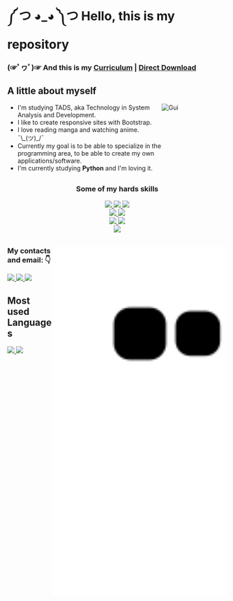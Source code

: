 <h1> ༼ つ ◕_◕ ༽つ Hello, this is my repository</h1>

<h3>(☞ﾟヮﾟ)☞ And this is my <a href="https://github.com/satoosan/satoosan/blob/main/cv-gui.pdf">Curriculum</a> | <a href="https://github.com/satoosan/satoosan/raw/main/cv-gui.pdf"> Direct Download </a>
</h3> 

##

<h2> A little about myself </h2>
<ul>
  <a href="https://github.com/satoosan">
  <img align="right" alt="Gui"  height="150" width="150" src="https://cdn.discordapp.com/attachments/865484290648178708/876647292801794088/Webp.net-gifmaker.gif" />
  </a>
  <li>I'm studying TADS, aka Technology in System Analysis and Development.</li>
  <li>I like to create responsive sites with Bootstrap.</li>
  <li>I love reading manga and watching anime. ¯\_(ツ)_/¯</li>
  <li>Currently my goal is to be able to specialize in the programming area, to be able to create my own applications/software.</li>
  <li>I'm currently studying <strong>Python</strong> and I'm loving it.</li>
</ul>

## 

<div align="center">
  <h3>Some of my hards skills</h3>
  <a href="https://github.com/satoosan">
    <img src="https://img.shields.io/badge/HTML5-E34F26?style=for-the-badge&logo=html5&logoColor=white" />
    <img src="https://img.shields.io/badge/CSS3-1572B6?style=for-the-badge&logo=css3&logoColor=white" / >
    <img src="https://img.shields.io/badge/Bootstrap-563D7C?style=for-the-badge&logo=bootstrap&logoColor=white" / ><br>
    <img src="https://img.shields.io/badge/Python-14354C?style=for-the-badge&logo=python&logoColor=white" / >
    <img src="https://img.shields.io/badge/Django-092E20?style=for-the-badge&logo=django&logoColor=white" / ><br>
    <img src="https://img.shields.io/badge/Java-ED8B00?style=for-the-badge&logo=java&logoColor=white" / >
    <img src="https://img.shields.io/badge/Spring-6DB33F?style=for-the-badge&logo=spring&logoColor=white" / ><br>
    <img src="https://img.shields.io/badge/PHP-777BB4?style=for-the-badge&logo=php&logoColor=white" / >
  </a>
</div>


##

  
<div>
  <a href="https://github.com/satoosan">
    <img align="right" src="https://github.com/satoosan/satoosan/blob/output/github-contribution-grid-snake.svg" width="400em">
  </a>
  <h3>My contacts and email: 👇</h3>
    <a href="https://codepen.io/guisato565">
      <img src="https://img.shields.io/badge/Codepen-000000?style=for-the-badge&logo=codepen&logoColor=white" />
    </a>
    <a href="https://www.linkedin.com/in/guisato565/">
      <img src="https://img.shields.io/badge/LinkedIn-0077B5?style=for-the-badge&logo=linkedin&logoColor=white" target="_blank">
    </a>  
    <a href="https://linktr.ee/GuiSato565">
      <img src="https://img.shields.io/badge/Gmail-D14836?style=for-the-badge&logo=gmail&logoColor=white" target="_blank">
    </a>
</div>

##

  <div>
    <h2>Most used Languages</h2>
    <a href="https://github.com/satoosan">
      <img height="160em" src="https://github-readme-stats.vercel.app/api/top-langs/?username=satoosan&layout=compact&langs_count=7&theme=tokyonight">
      <img height="160em" src="https://github-readme-stats.vercel.app/api?username=satoosan&show_icons=true&theme=tokyonight&include_all_commits=true&count_private=true">
    </a>
  </div>
  
<!-- References..: https://github.com/rafaballerini  -->

## 
